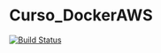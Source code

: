 # Curso_DockerAWS

[![Build Status](https://app.travis-ci.com/lfbessegato/Curso_DockerAWS.svg?branch=main)](https://app.travis-ci.com/lfbessegato/Curso_DockerAWS)
